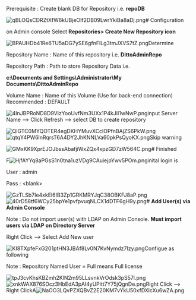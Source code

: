 Prerequisite : Create blank DB for Repository i.e. **repoDB**

![qBLOQsCDRZtXfW6kUBjeOlf2DB09LwrYkiBa8aDj.png](https://tettra-production.s3.us-west-2.amazonaws.com/0d6efb4f154041e899af17bdcd19c1b5/da03ed883cdd7d743a3fdd74ff62975a/d822b155a4112474fdb7aea5ee22465e/09a2db589f601a66b75b3ab00cdfe769/qBLOQsCDRZtXfW6kUBjeOlf2DB09LwrYkiBa8aDj.png)# Configuration

on Admin console Select **Repositories&gt; Create New Repository icon**

![BPAUHDb41Re6TU5aDG7ySE6gfnFlLg3tmJXVS7tZ.png](https://tettra-production.s3.us-west-2.amazonaws.com/0d6efb4f154041e899af17bdcd19c1b5/da03ed883cdd7d743a3fdd74ff62975a/d822b155a4112474fdb7aea5ee22465e/09a2db589f601a66b75b3ab00cdfe769/BPAUHDb41Re6TU5aDG7ySE6gfnFlLg3tmJXVS7tZ.png)Determine

Repository Name : Name of this repository i.e. **DittoAdminRepo**

Repository Path : Path to store Repository Data i.e.

 **c:\\Documents and Settings\\Administrator\\My Documents\\DittoAdminRepo**

Volume Name : Name of this Volume (Use for back-end connection) Recommended : DEFAULT

![4InJBPRoND8D9VizYooUvfNm3UXx1P4kJiI1wNwP.png](https://tettra-production.s3.us-west-2.amazonaws.com/0d6efb4f154041e899af17bdcd19c1b5/da03ed883cdd7d743a3fdd74ff62975a/d822b155a4112474fdb7aea5ee22465e/09a2db589f601a66b75b3ab00cdfe769/4InJBPRoND8D9VizYooUvfNm3UXx1P4kJiI1wNwP.png)input Server Name --&gt; Click Refresh --&gt; select DB to create repository

![QIGTC0MYQOTER4egDKHYMuvXCclOPfnBAjZS6PkW.png](https://tettra-production.s3.us-west-2.amazonaws.com/0d6efb4f154041e899af17bdcd19c1b5/da03ed883cdd7d743a3fdd74ff62975a/d822b155a4112474fdb7aea5ee22465e/09a2db589f601a66b75b3ab00cdfe769/QIGTC0MYQOTER4egDKHYMuvXCclOPfnBAjZS6PkW.png)![qtqY4PW6lnRqrsT6A4DY2JhKNNLVa60pkPsQyoKX.png](https://tettra-production.s3.us-west-2.amazonaws.com/0d6efb4f154041e899af17bdcd19c1b5/da03ed883cdd7d743a3fdd74ff62975a/d822b155a4112474fdb7aea5ee22465e/09a2db589f601a66b75b3ab00cdfe769/qtqY4PW6lnRqrsT6A4DY2JhKNNLVa60pkPsQyoKX.png)Skip warning

![GMxKK9XprEJOJbssAbafjiWxZQx4xpzGD7zW564C.png](https://tettra-production.s3.us-west-2.amazonaws.com/0d6efb4f154041e899af17bdcd19c1b5/da03ed883cdd7d743a3fdd74ff62975a/d822b155a4112474fdb7aea5ee22465e/09a2db589f601a66b75b3ab00cdfe769/GMxKK9XprEJOJbssAbafjiWxZQx4xpzGD7zW564C.png)# Finished

F![HjfAYYq8aPGsS1n0tna1uzVDg9CAuiejpYwv5POm.png](https://tettra-production.s3.us-west-2.amazonaws.com/0d6efb4f154041e899af17bdcd19c1b5/da03ed883cdd7d743a3fdd74ff62975a/d822b155a4112474fdb7aea5ee22465e/09a2db589f601a66b75b3ab00cdfe769/HjfAYYq8aPGsS1n0tna1uzVDg9CAuiejpYwv5POm.png)inital login is

User : admin

Pass : &lt;blank&gt;

![GzTLSb7Ie4xkEl6IB3Zp1GRKMRYJqC38OBKFJ8aP.png](https://tettra-production.s3.us-west-2.amazonaws.com/0d6efb4f154041e899af17bdcd19c1b5/da03ed883cdd7d743a3fdd74ff62975a/d822b155a4112474fdb7aea5ee22465e/09a2db589f601a66b75b3ab00cdfe769/GzTLSb7Ie4xkEl6IB3Zp1GRKMRYJqC38OBKFJ8aP.png)![40rD58tf6WCy25bpYe1pvfpvuqNLCX1dDTF6gH9y.png](https://tettra-production.s3.us-west-2.amazonaws.com/0d6efb4f154041e899af17bdcd19c1b5/da03ed883cdd7d743a3fdd74ff62975a/d822b155a4112474fdb7aea5ee22465e/09a2db589f601a66b75b3ab00cdfe769/40rD58tf6WCy25bpYe1pvfpvuqNLCX1dDTF6gH9y.png)# **Add User(s) via Admin Console**

Note : Do not import user(s) with LDAP on Admin Console. **Must import users via LDAP on Directory Server**

Right Click --&gt; Select Add New user

![KI8TXpfeFxG201ptHN3JBAf8Lv0N7KvNymdz7Izy.png](https://tettra-production.s3.us-west-2.amazonaws.com/0d6efb4f154041e899af17bdcd19c1b5/da03ed883cdd7d743a3fdd74ff62975a/d822b155a4112474fdb7aea5ee22465e/09a2db589f601a66b75b3ab00cdfe769/KI8TXpfeFxG201ptHN3JBAf8Lv0N7KvNymdz7Izy.png)Configue as following

Note : Repository Named User = Full means Full license

![tpJ3cvKhsKBZmh2KlN2m95LLsvnkVrOdsk3pS57l.png](https://tettra-production.s3.us-west-2.amazonaws.com/0d6efb4f154041e899af17bdcd19c1b5/da03ed883cdd7d743a3fdd74ff62975a/d822b155a4112474fdb7aea5ee22465e/09a2db589f601a66b75b3ab00cdfe769/tpJ3cvKhsKBZmh2KlN2m95LLsvnkVrOdsk3pS57l.png)![xnkWAX876SDcz3HbEdA3pAl4yUPitt7Y75jQgnDe.png](https://tettra-production.s3.us-west-2.amazonaws.com/0d6efb4f154041e899af17bdcd19c1b5/da03ed883cdd7d743a3fdd74ff62975a/d822b155a4112474fdb7aea5ee22465e/09a2db589f601a66b75b3ab00cdfe769/xnkWAX876SDcz3HbEdA3pAl4yUPitt7Y75jQgnDe.png)Right Click --&gt; Right ClickA![NaOO3LQvPZXQBvZ2E20KM7vYkU50xfDXlcXu6wZA.png](https://tettra-production.s3.us-west-2.amazonaws.com/0d6efb4f154041e899af17bdcd19c1b5/da03ed883cdd7d743a3fdd74ff62975a/d822b155a4112474fdb7aea5ee22465e/09a2db589f601a66b75b3ab00cdfe769/NaOO3LQvPZXQBvZ2E20KM7vYkU50xfDXlcXu6wZA.png)